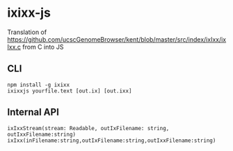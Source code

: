 # ixixx-js

Translation of https://github.com/ucscGenomeBrowser/kent/blob/master/src/index/ixIxx/ixIxx.c from C into JS

## CLI

```
npm install -g ixixx
ixixxjs yourfile.text [out.ix] [out.ixx]
```

## Internal API

```
ixIxxStream(stream: Readable, outIxFilename: string, outIxxFilename:string)
ixIxx(inFilename:string,outIxFilename:string,outIxxFilename:string)
```

